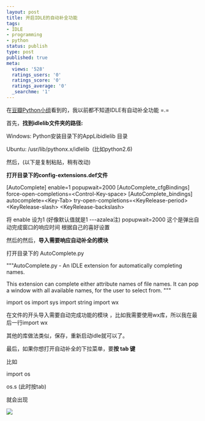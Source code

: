 ```yaml
---
layout: post
title: 开启IDLE的自动补全功能
tags:
- IDLE
- programming
- python
status: publish
type: post
published: true
meta:
  views: '528'
  ratings_users: '0'
  ratings_score: '0'
  ratings_average: '0'
  _searchme: '1'
---
```

在<a href="http://www.douban.com/group/topic/8317063/" target="_blank">豆瓣Python小组</a>看到的，我以前都不知道IDLE有自动补全功能 =.=

首先，<strong>找到idlelib文件夹的路径:</strong>

Windows: Python安装目录下的AppLibidlelib 目录

Ubuntu: /usr/lib/pythonx.x/idlelib  (比如python2.6)

然后，(以下是复制粘贴，稍有改动)

<strong>打开目录下的config-extensions.def文件 </strong>

[AutoComplete]
enable=1
popupwait=2000
[AutoComplete_cfgBindings]
force-open-completions=&lt;Control-Key-space&gt;
[AutoComplete_bindings]
autocomplete=&lt;Key-Tab&gt;
try-open-completions=&lt;KeyRelease-period&gt; &lt;KeyRelease-slash&gt; &lt;KeyRelease-backslash&gt;

将 enable 设为1 (好像默认值就是1 ---azalea注)
popupwait=2000 这个是弹出自动完成窗口的响应时间
根据自己的喜好设置

然后的然后，<strong>导入需要响应自动补全的模块</strong>

打开目录下的 AutoComplete.py

"""AutoComplete.py - An IDLE extension for automatically completing names.

This extension can complete either attribute names of file names. It can pop
a window with all available names, for the user to select from.
"""

import os
import sys
import string
import wx

在文件的开头导入需要自动完成功能的模块 ，比如我需要使用wx库，所以我在最后一行import wx

其他的库做法类似，保存，重新启动idle就可以了。

最后，如果你想打开自动补全的下拉菜单，要<strong>按 tab 键</strong>

比如

import os

os.s (此时按tab)

就会出现


![](https://dl.dropboxusercontent.com/u/308058/blogimages/2010/07/idle_auto_complete_example.png)
